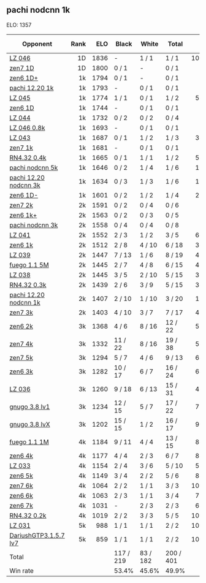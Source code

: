## pachi nodcnn 1k ##

ELO: 1357

Opponent | Rank | ELO | Black | White | Total | Win rate
---------|-----:|----:|-------|-------|-------|-------:
[LZ 046](LZ%20046.md) | 1D | 1836 | - | 1 / 1 | 1 / 1 | 100.0%
[zen7 1D](zen7%201D.md) | 1D | 1800 | 0 / 1 | - | 0 / 1 | 0.0%
[zen6 1D+](zen6%201D+.md) | 1k | 1794 | 0 / 1 | - | 0 / 1 | 0.0%
[pachi 12.20 1k](pachi%2012.20%201k.md) | 1k | 1793 | - | 0 / 1 | 0 / 1 | 0.0%
[LZ 045](LZ%20045.md) | 1k | 1774 | 1 / 1 | 0 / 1 | 1 / 2 | 50.0%
[zen6 1D](zen6%201D.md) | 1k | 1744 | - | 0 / 1 | 0 / 1 | 0.0%
[LZ 044](LZ%20044.md) | 1k | 1732 | 0 / 2 | 0 / 2 | 0 / 4 | 0.0%
[LZ 046 0.8k](LZ%20046%200.8k.md) | 1k | 1693 | - | 0 / 1 | 0 / 1 | 0.0%
[LZ 043](LZ%20043.md) | 1k | 1687 | 0 / 1 | 1 / 2 | 1 / 3 | 33.3%
[zen7 1k](zen7%201k.md) | 1k | 1681 | - | 0 / 1 | 0 / 1 | 0.0%
[RN4.32 0.4k](RN4.32%200.4k.md) | 1k | 1665 | 0 / 1 | 1 / 1 | 1 / 2 | 50.0%
[pachi nodcnn 5k](pachi%20nodcnn%205k.md) | 1k | 1646 | 0 / 2 | 1 / 4 | 1 / 6 | 16.7%
[pachi 12.20 nodcnn 3k](pachi%2012.20%20nodcnn%203k.md) | 1k | 1634 | 0 / 3 | 1 / 3 | 1 / 6 | 16.7%
[zen6 1D-](zen6%201D-.md) | 1k | 1601 | 0 / 2 | 1 / 2 | 1 / 4 | 25.0%
[zen7 2k](zen7%202k.md) | 2k | 1591 | 0 / 2 | 0 / 4 | 0 / 6 | 0.0%
[zen6 1k+](zen6%201k+.md) | 2k | 1563 | 0 / 2 | 0 / 3 | 0 / 5 | 0.0%
[pachi nodcnn 3k](pachi%20nodcnn%203k.md) | 2k | 1558 | 0 / 4 | 0 / 4 | 0 / 8 | 0.0%
[LZ 041](LZ%20041.md) | 2k | 1552 | 2 / 3 | 1 / 2 | 3 / 5 | 60.0%
[zen6 1k](zen6%201k.md) | 2k | 1512 | 2 / 8 | 4 / 10 | 6 / 18 | 33.3%
[LZ 039](LZ%20039.md) | 2k | 1447 | 7 / 13 | 1 / 6 | 8 / 19 | 42.1%
[fuego 1.1 5M](fuego%201.1%205M.md) | 2k | 1445 | 2 / 7 | 4 / 8 | 6 / 15 | 40.0%
[LZ 038](LZ%20038.md) | 2k | 1445 | 3 / 5 | 2 / 10 | 5 / 15 | 33.3%
[RN4.32 0.3k](RN4.32%200.3k.md) | 2k | 1439 | 2 / 6 | 3 / 9 | 5 / 15 | 33.3%
[pachi 12.20 nodcnn 1k](pachi%2012.20%20nodcnn%201k.md) | 2k | 1407 | 2 / 10 | 1 / 10 | 3 / 20 | 15.0%
[zen7 3k](zen7%203k.md) | 2k | 1403 | 4 / 10 | 3 / 7 | 7 / 17 | 41.2%
[zen6 2k](zen6%202k.md) | 3k | 1368 | 4 / 6 | 8 / 16 | 12 / 22 | 54.5%
[zen7 4k](zen7%204k.md) | 3k | 1332 | 11 / 22 | 8 / 16 | 19 / 38 | 50.0%
[zen7 5k](zen7%205k.md) | 3k | 1294 | 5 / 7 | 4 / 6 | 9 / 13 | 69.2%
[zen6 3k](zen6%203k.md) | 3k | 1282 | 10 / 17 | 6 / 7 | 16 / 24 | 66.7%
[LZ 036](LZ%20036.md) | 3k | 1260 | 9 / 18 | 6 / 13 | 15 / 31 | 48.4%
[gnugo 3.8 lv1](gnugo%203.8%20lv1.md) | 3k | 1234 | 12 / 15 | 5 / 7 | 17 / 22 | 77.3%
[gnugo 3.8 lvX](gnugo%203.8%20lvX.md) | 3k | 1202 | 15 / 15 | 1 / 2 | 16 / 17 | 94.1%
[fuego 1.1 1M](fuego%201.1%201M.md) | 4k | 1184 | 9 / 11 | 4 / 4 | 13 / 15 | 86.7%
[zen6 4k](zen6%204k.md) | 4k | 1177 | 4 / 4 | 2 / 3 | 6 / 7 | 85.7%
[LZ 033](LZ%20033.md) | 4k | 1154 | 2 / 4 | 3 / 6 | 5 / 10 | 50.0%
[zen6 5k](zen6%205k.md) | 4k | 1149 | 3 / 4 | 2 / 2 | 5 / 6 | 83.3%
[zen7 6k](zen7%206k.md) | 4k | 1064 | 2 / 2 | 1 / 1 | 3 / 3 | 100.0%
[zen6 6k](zen6%206k.md) | 4k | 1063 | 2 / 3 | 1 / 1 | 3 / 4 | 75.0%
[zen6 7k](zen6%207k.md) | 4k | 1031 | - | 2 / 3 | 2 / 3 | 66.7%
[RN4.32 0.2k](RN4.32%200.2k.md) | 4k | 1019 | 2 / 2 | 3 / 3 | 5 / 5 | 100.0%
[LZ 031](LZ%20031.md) | 5k | 988 | 1 / 1 | 1 / 1 | 2 / 2 | 100.0%
[DariushGTP3.1.5.7 lv7](DariushGTP3.1.5.7%20lv7.md) | 5k | 859 | 1 / 1 | 1 / 1 | 2 / 2 | 100.0%
Total | | | 117 / 219 | 83 / 182 | 200 / 401 | 
Win rate| | | 53.4% | 45.6% | 49.9% | 

